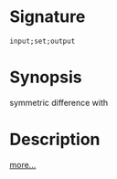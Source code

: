 # Signature
```vikid-signature
input;set;output
```

# Synopsis
symmetric difference with

# Description

[more...](https://en.wikipedia.org/wiki/Symmetric_difference)